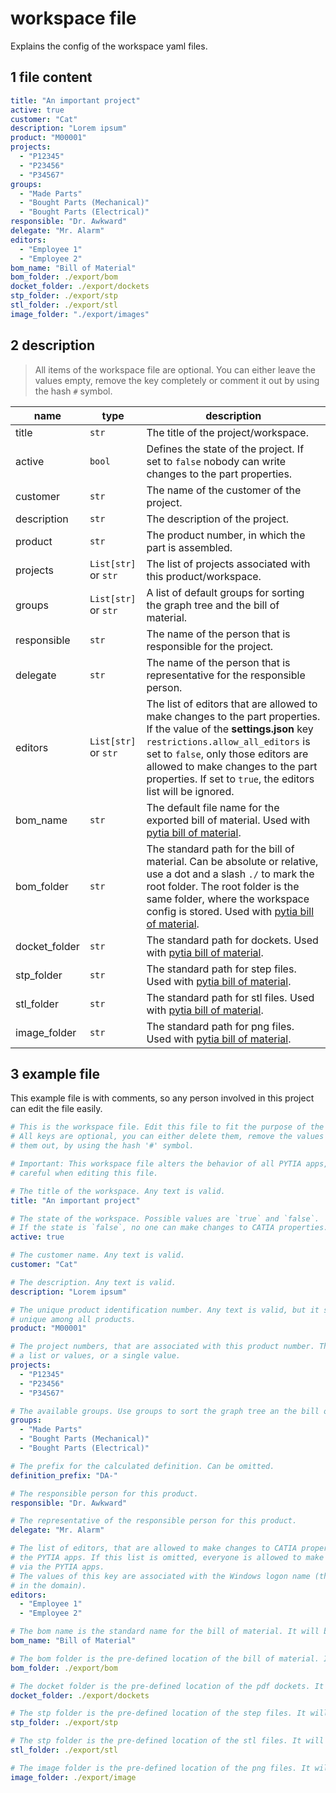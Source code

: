 # workspace file

Explains the config of the workspace yaml files.

## 1 file content

```yaml
title: "An important project"
active: true
customer: "Cat"
description: "Lorem ipsum"
product: "M00001"
projects:
  - "P12345"
  - "P23456"
  - "P34567"
groups:
  - "Made Parts"
  - "Bought Parts (Mechanical)"
  - "Bought Parts (Electrical)"
responsible: "Dr. Awkward"
delegate: "Mr. Alarm"
editors:
  - "Employee 1"
  - "Employee 2"
bom_name: "Bill of Material"
bom_folder: ./export/bom
docket_folder: ./export/dockets
stp_folder: ./export/stp
stl_folder: ./export/stl
image_folder: "./export/images"
```

## 2 description

> All items of the workspace file are optional. You can either leave the values empty, remove the key completely or comment it out by using the hash `#` symbol.

name | type | description
--- | --- | ---
title | `str` | The title of the project/workspace.
active | `bool` | Defines the state of the project. If set to `false` nobody can write changes to the part properties.
customer | `str` | The name of the customer of the project.
description | `str` | The description of the project.
product | `str` | The product number, in which the part is assembled.
projects | `List[str]` or `str` | The list of projects associated with this product/workspace.
groups | `List[str]` or `str` | A list of default groups for sorting the graph tree and the bill of material.
responsible | `str` | The name of the person that is responsible for the project.
delegate | `str` | The name of the person that is representative for the responsible person.
editors | `List[str]` or `str` | The list of editors that are allowed to make changes to the part properties. If the value of the **settings.json** key `restrictions.allow_all_editors` is set to `false`, only those editors are allowed to make changes to the part properties. If set to `true`, the editors list will be ignored.
bom_name | `str` | The default file name for the exported bill of material. Used with [pytia bill of material](https://github.com/deloarts/pytia-bill-of-material).
bom_folder | `str` | The standard path for the bill of material. Can be absolute or relative, use a dot and a slash `./` to mark the root folder. The root folder is the same folder, where the workspace config is stored. Used with [pytia bill of material](https://github.com/deloarts/pytia-bill-of-material).
docket_folder | `str` | The standard path for dockets. Used with [pytia bill of material](https://github.com/deloarts/pytia-bill-of-material).
stp_folder | `str` | The standard path for step files. Used with [pytia bill of material](https://github.com/deloarts/pytia-bill-of-material).
stl_folder | `str` | The standard path for stl files. Used with [pytia bill of material](https://github.com/deloarts/pytia-bill-of-material).
image_folder | `str` | The standard path for png files. Used with [pytia bill of material](https://github.com/deloarts/pytia-bill-of-material).

## 3 example file

This example file is with comments, so any person involved in this project can edit the file easily.

```yaml
# This is the workspace file. Edit this file to fit the purpose of the product.
# All keys are optional, you can either delete them, remove the values or comment
# them out, by using the hash '#' symbol.

# Important: This workspace file alters the behavior of all PYTIA apps, be very
# careful when editing this file.

# The title of the workspace. Any text is valid.
title: "An important project"

# The state of the workspace. Possible values are `true` and `false`.
# If the state is `false`, no one can make changes to CATIA properties.
active: true

# The customer name. Any text is valid.
customer: "Cat"

# The description. Any text is valid.
description: "Lorem ipsum"

# The unique product identification number. Any text is valid, but it should be
# unique among all products.
product: "M00001"

# The project numbers, that are associated with this product number. This can either be
# a list or values, or a single value.
projects:
  - "P12345"
  - "P23456"
  - "P34567"

# The available groups. Use groups to sort the graph tree an the bill of material.
groups:
  - "Made Parts"
  - "Bought Parts (Mechanical)"
  - "Bought Parts (Electrical)"

# The prefix for the calculated definition. Can be omitted.
definition_prefix: "DA-"

# The responsible person for this product.
responsible: "Dr. Awkward"

# The representative of the responsible person for this product.
delegate: "Mr. Alarm"

# The list of editors, that are allowed to make changes to CATIA properties via
# the PYTIA apps. If this list is omitted, everyone is allowed to make changes
# via the PYTIA apps.
# The values of this key are associated with the Windows logon name (the username
# in the domain).
editors:
  - "Employee 1"
  - "Employee 2"

# The bom name is the standard name for the bill of material. It will be available in the PYTIA Bill of Material app.
bom_name: "Bill of Material"

# The bom folder is the pre-defined location of the bill of material. It will be used if the set folder exists. Can be absolute or relative, use a dot and a slash `./` to mark the root folder. The root folder is the folder in which the workspace file is stored.
bom_folder: ./export/bom

# The docket folder is the pre-defined location of the pdf dockets. It will be used if the set folder exists. Can be absolute or relative, use a dot and a slash `./` to mark the root folder. The root folder is the folder in which the workspace file is stored.
docket_folder: ./export/dockets

# The stp folder is the pre-defined location of the step files. It will be used if the set folder exists. Can be absolute or relative, use a dot and a slash `./` to mark the root folder. The root folder is the folder in which the workspace file is stored.
stp_folder: ./export/stp

# The stp folder is the pre-defined location of the stl files. It will be used if the set folder exists. Can be absolute or relative, use a dot and a slash `./` to mark the root folder. The root folder is the folder in which the workspace file is stored.
stl_folder: ./export/stl

# The image folder is the pre-defined location of the png files. It will be used if the set folder exists. Can be absolute or relative, use a dot and a slash `./` to mark the root folder. The root folder is the folder in which the workspace file is stored.
image_folder: ./export/image
```
